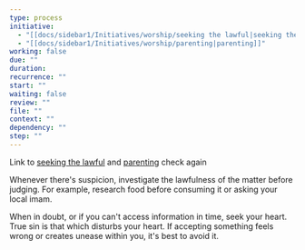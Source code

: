 ```yaml
---
type: process
initiative:
  - "[[docs/sidebar1/Initiatives/worship/seeking the lawful|seeking the lawful]]"
  - "[[docs/sidebar1/Initiatives/worship/parenting|parenting]]"
working: false
due: ""
duration: 
recurrence: ""
start: ""
waiting: false
review: ""
file: ""
context: ""
dependency: ""
step: ""
---
```


Link to [seeking the lawful](docs/sidebar1/Initiatives/worship/seeking%20the%20lawful.md) and [parenting](docs/sidebar1/Initiatives/worship/parenting.md) check again

Whenever there's suspicion, investigate the lawfulness of the matter before judging. For example, research food before consuming it or asking your local imam.

When in doubt, or if you can't access information in time, seek your heart. True sin is that which disturbs your heart. If accepting something feels wrong or creates unease within you, it's best to avoid it.
